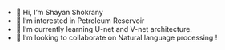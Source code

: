 - 👋 Hi, I’m Shayan Shokrany
- 👀 I’m interested in Petroleum Reservoir
- 🌱 I’m currently learning U-net and V-net architecture.
- 💞️ I’m looking to collaborate on Natural language processing !
